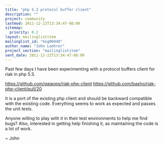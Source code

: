 ```yaml
---
title: "php 5.3 protocol buffer client"
description: ""
project: community
lastmod: 2011-12-22T13:34:47-08:00
sitemap:
  priority: 0.2
layout: mailinglistitem
mailinglist_id: "msg06040"
author_name: "John Loehrer"
project_section: "mailinglistitem"
sent_date: 2011-12-22T13:34:47-08:00
---
```



Past few days I have been experimenting with a protocol buffers client for riak 
in php 5.3. 

https://github.com/gaiaops/riak-php-client
https://github.com/basho/riak-php-client/pull/20


It is a port of the existing php client and should be backward compatible with 
the existing code. Everything seems to work as expected and passes the unit 
tests.

Anyone willing to play with it in their test environments to help me find bugs? 
Also, interested in getting help finishing it, as maintaining the code is a lot 
of work.


~ John

